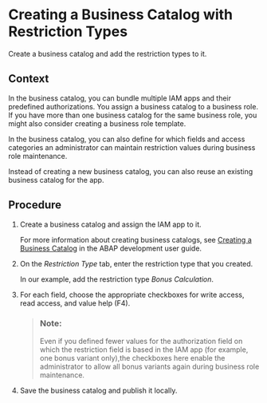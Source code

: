 <!-- loio8e5691d938bb4354be06545068013e5b -->

# Creating a Business Catalog with Restriction Types

Create a business catalog and add the restriction types to it.



<a name="loio8e5691d938bb4354be06545068013e5b__context_zxf_w12_1nb"/>

## Context

In the business catalog, you can bundle multiple IAM apps and their predefined authorizations. You assign a business catalog to a business role. If you have more than one business catalog for the same business role, you might also consider creating a business role template.

In the business catalog, you can also define for which fields and access categories an administrator can maintain restriction values during business role maintenance.

Instead of creating a new business catalog, you can also reuse an existing business catalog for the app.



## Procedure

1.  Create a business catalog and assign the IAM app to it.

    For more information about creating business catalogs, see [Creating a Business Catalog](https://help.sap.com/viewer/5371047f1273405bb46725a417f95433/Cloud/en-US/7e918e7975f542bdb2c9ae9105dccaba.html) in the ABAP development user guide.

2.  On the *Restriction Type* tab, enter the restriction type that you created.

    In our example, add the restriction type *Bonus Calculation*.

3.  For each field, choose the appropriate checkboxes for write access, read access, and value help \(F4\).

    > ### Note:  
    > Even if you defined fewer values for the authorization field on which the restriction field is based in the IAM app \(for example, one bonus variant only\),the checkboxes here enable the administrator to allow all bonus variants again during business role maintenance.

4.  Save the business catalog and publish it locally.



